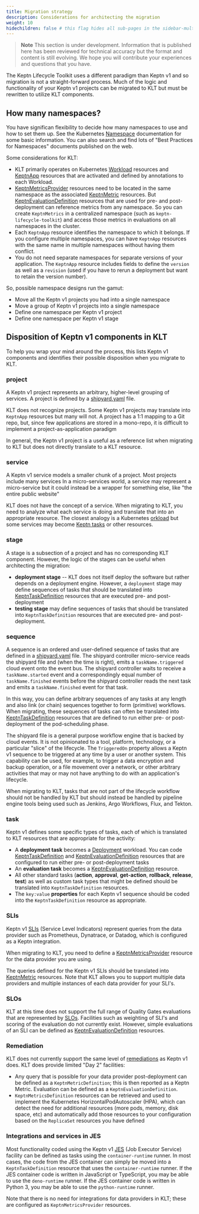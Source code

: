 ```yaml
---
title: Migration strategy
description: Considerations for architecting the migration
weight: 10
hidechildren: false # this flag hides all sub-pages in the sidebar-multicard.html
---
```


> **Note**
This section is under development.
Information that is published here has been reviewed for technical accuracy
but the format and content is still evolving.
We hope you will contribute your experiences
and questions that you have.

The Keptn Lifecycle Toolkit uses a different paradigm
than Keptn v1 and so migration is not a straight-forward process.
Much of the logic and functionality of your Keptn v1 projects
can be migrated to KLT
but must be rewritten to utilize KLT components.

## How many namespaces?

You have significan flexibility to decide how many namespaces to use
and how to set them up.
See the Kubernetes
[Namespace](https://kubernetes.io/docs/concepts/overview/working-with-objects/namespaces/)
documentation for some basic information.
You can also search and find lots of "Best Practices for Namespaces"
documents published on the web.

Some considerations for KLT:

* KLT primarily operates on Kubernetes
  [Workload](https://kubernetes.io/docs/concepts/workloads/)
  resources and
  [KeptnApp](../../yaml-crd-ref/app.md)
   resources
  that are activated and defined by annotations to each Workload.
* [KeptnMetricsProvider](../../yaml-crd-ref/metricsprovider.md)
  resources need to be located
  in the same namespace as the associated
  [KeptnMetric](../../yaml-crd-ref/metric.md)
  resources.
  But
  [KeptnEvaluationDefinition](../../yaml-crd-ref/evaluationdefinition.md)
  resources that are used for pre- and post-deployment
  can reference metrics from any namespace.
  So you can create `KeptnMetrics` in a centralized namespace
  (such as `keptn-lifecycle-toolkit`)
  and access those metrics in evaluations on all namespaces in the cluster.
* Each `KeptnApp` resource identifies the namespace to which it belongs.
  If you configure multiple namespaces,
  you can have `KeptnApp` resources with the same name
  in multiple namespaces without having them conflict.
* You do not need separate namespaces for separate versions of your application.
  The `KeptnApp` resource includes fields to define
  the `version` as well as a `revision`
  (used if you have to rerun a deployment
  but want to retain the version number).

So, possible namespace designs run the gamut:

* Move all the Keptn v1 projects you had into a single namespace
* Move a group of Keptn v1 projects into a single namespace
* Define one namespace per Keptn v1 project
* Define one namespace per Keptn v1 stage

## Disposition of Keptn v1 components in KLT

To help you wrap your mind around the process,
this lists Keptn v1 components
and identifies their possible disposition when you migrate to KLT.

### project

A Keptn v1 project represents an arbitrary, higher-level grouping of services.
A project is defined by a
[shipyard.yaml](https://keptn.sh/docs/1.0.x/reference/files/shipyard/)
file.

KLT does not recognize projects.
Some Keptn v1 projects may translate into `KeptnApp` resources
but many will not.
A project has a 1:1 mapping to a Git repo,
but, since few applications are stored in a mono-repo,
it is difficult to implement a project-as-application paradigm

In general, the Keptn v1 project is a useful as a reference list
when migrating to KLT
but does not directly translate to a KLT resource.

### service

A Keptn v1 service models a smaller chunk of a project.
Most projects include many services
In a micro-services world,
a service may represent a micro-service
but it could instead be a wrapper for something else,
like "the entire public website"

KLT does not have the concept of a service.
When migrating to KLT,
you need to analyze what each service is doing
and translate that into an appropriate resource.
The closest analogy is a Kubernetes
[orkload](https://kubernetes.io/docs/concepts/workloads/)
but some services may become
[Keptn tasks](../../implementing/tasks/)
or other resources.

### stage

A stage is a subsection of a project
and has no corresponding KLT component.
However, the logic of the stages can be useful
when architecting the migration:

* **deployment stage** -- KLT does not itself deploy the software
    but rather depends on a deployment engine.
    However, a `deployment` stage may define sequences of tasks
    that should be translated into
    [KeptnTaskDefinition](../../yaml-crd-ref/taskdefinition.md)
    resources that are executed pre- and post-deployment
* **testing stage** may define sequences of tasks
    that should be translated into `KeptnTaskDefinition` resources
    that are executed pre- and post-deployment.

### sequence

A sequence is an ordered and user-defined sequence of tasks
that are defined in a
[shipyard.yaml](https://keptn.sh/docs/1.0.x/reference/files/shipyard/)
file.
The shipyard controller micro-service reads the shipyard file
and (when the time is right),
emits a `taskName.triggered` cloud event onto the event bus.
The shipyard controller waits to receive a `taskName.started` event
and a correspondingly equal number of `taskName.finished` events
before the shipyard controller reads the next task
and emits a `taskName.finished` event for that task.

In this way, you can define arbitrary sequences of any tasks
at any length and also link (or chain) sequences together
to form (primitive) workflows.
When migrating, these sequences of tasks can often be translated into
[KeptnTaskDefinition](../../yaml-crd-ref/taskdefinition.md)
resources that are defined to run either pre- or post-deployment
of the pod-scheduling phase.

The shipyard file is a general purpose workflow engine
that is backed by cloud events.
It is not opinionated to a tool, platform, technology,
or a particular "slice" of the lifecycle.
The `TriggeredOn` property allows
a Keptn v1 sequence to be triggered at any time
by a user or another system.
This capability can be used, for example,
to trigger a data encryption and backup operation,
or a file movement over a network, or other arbitrary activities
that may or may not have anything to do with an application's lifecycle.

When migrating to KLT,
tasks that are not part of the lifecycle workflow
should not be handled by KLT
but should instead be handled by pipeline engine tools being used
such as Jenkins, Argo Workflows, Flux, and Tekton.

### task

Keptn v1 defines some specific types of tasks,
each of which is translated to KLT resources
that are appropriate for the activity:

* A **deployment task** becomes a
  [Deployment](https://kubernetes.io/docs/concepts/workloads/controllers/deployment/)
  workload.
  You can code
  [KeptnTaskDefinition](../../yaml-crd-ref/taskdefinition.md)
  and
  [KeptnEvaluationDefinition](../../yaml-crd-ref/evaluationdefinition.md)
  resources that are configured
  to run either pre- or post-deployment tasks
* An **evaluation task** becomes a
  [KeptnEvaluationDefinition](../../yaml-crd-ref/evaluationdefinition.md)
  resource.
* All other standard tasks
  (**action**, **approval**, **get-action**, **rollback**,
  **release**, **test**)
  as well as custom task types
  that might be defined should be translated into
  `KeptnTaskDefinition` resources.
* The `key:value` **properties** for each Keptn v1 sequence
  should be coded into the `KeptnTaskDefinition` resource
  as appropriate.

### SLIs

Keptn v1
[SLIs](https://keptn.sh/docs/1.0.x/reference/files/sli/)
(Service Level Indicators)
represent queries from the data provider
such as Prometheus, Dynatrace, or Datadog,
which is configured as a Keptn integration.

When migrating to KLT, you need to define a
[KeptnMetricsProvider](../../yaml-crd-ref/metricsprovider.md)
resource for the data provider you are using.

The queries defined for the Keptn v1 SLIs
should be translated into
[KeptnMetric](../../yaml-crd-ref/metric)
resources.
Note that KLT allows you to support multiple data providers
and multiple instances of each data provider for your SLI's.

### SLOs

KLT at this time does not support the full range
of Quality Gates evaluations that are represented by
[SLOs](https://keptn.sh/docs/1.0.x/reference/files/slo/).
Facilities such as weighting of SLI's and scoring of the evaluation
do not currently exist.
However, simple evaluations of an SLI can be defined as
[KeptnEvaluationDefinition](../../yaml-crd-ref/evaluationdefinition.md)
resources.

### Remediation

KLT does not currently support the same level of
[remediations](https://keptn.sh/docs/1.0.x/reference/files/remediation/)
as Keptn v1 does.
KLT does provide limited "Day 2" facilities:

* Any query that is possible for your data provider post-deployment
  can be defined as a `KeptnMetricDefinition`;
  this is then reported as a Keptn Metric.
  Evaluation can be defined as a `KeptnEvaluationDefinition`.
* `KeptnMetricsDefinition` resources can be retrieved and used
  to implement the Kubernetes HorizontalPodAutoscaler (HPA),
  which can detect the need for additional resources
  (more pods, memory, disk space, etc)
  and automatically add those resources to your configuration
  based on the `ReplicaSet` resources you have defined

### Integrations and services in JES

Most functionality coded using the Keptn v1
[JES](https://github.com/keptn-contrib/job-executor-service)
(Job Executor Service) facility
can be defined as tasks using the `container-runtime` runner.
In most cases, the code from the JES container
can simply be moved into a `KeptnTaskDefinition` resource
that uses the `container-runtime` runner.
If the JES container code is written in JavaScript or TypeScript,
you may be able to use the `deno-runtime` runner.
If the JES container code is written in Python 3,
you may be able to use the `python-runtime` runner.

Note that there is no need for integrations for data providers in KLT;
these are configured as `KeptnMetricsProvider` resources.
